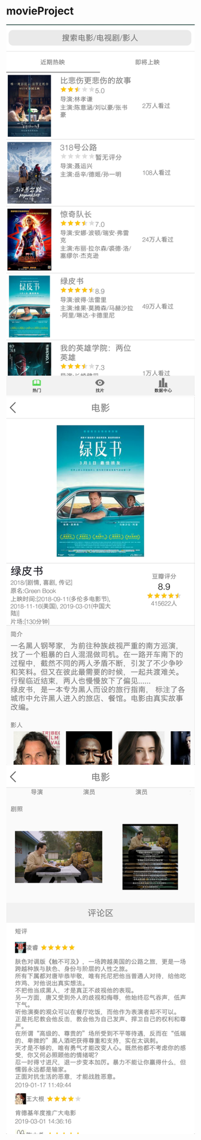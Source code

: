 # movieProject

![image](https://github.com/superchao1024/movieProject/blob/master/image/picture_show3.jpg)
![image](https://github.com/superchao1024/movieProject/blob/master/image/picture_show2.jpg)
![image](https://github.com/superchao1024/movieProject/blob/master/image/picture_show1.jpg)
